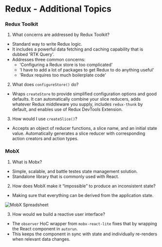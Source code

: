 # Redux - Additional Topics

### Redux Toolkit

1. What concerns are addressed by Redux Toolkit?

- Standard way to write Redux logic.
- It includes a powerful data fetching and caching capability that is dubbed 'RTK Query'. 
- Addresses three common concerns:
  - 'Configuring a Redux store is too complicated'
  - 'I have to add a lot of packages to get Redux to do anything useful'
  - 'Redux requires too much boilerplate code'

2. What does `configureStore()` do?
- Wraps `createStore` to provide simplified configuration options and good defaults. It can automatically combine your slice reducers, adds whatever Redux middleware you supply, includes `redux-thunk` by default, and enables use of Redux DevTools Extension. 

3. How would I use `createSlice()`?
- Accepts an object of reducer functions, a slice name, and an initial state value. Automatically generates a slice reducer with corresponding action creators and action types. 

### MobX

1. What is Mobx?
- Simple, scalable, and battle testes state management solution. 
- Standalone library that is commonly used with React. 

2. How does MobX make it “impossible” to produce an inconsistent state?
- Making sure that everything can be derived from the application state. 

![MobX Spreadsheet](https://mobx.js.org/assets/getting-started-assets/overview.png)

3. How would we build a reactive user interface?
- The `observer` HoC wrapper from `mobx-react-lite` fixes that by wrapping the React component in `autorun`.
- This keeps the component in sync with state and individually re-renders when relevant data changes. 
